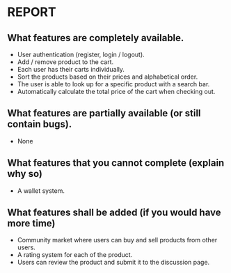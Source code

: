 # REPORT

## What features are completely available.
- User authentication (register, login / logout).
- Add / remove product to the cart.
- Each user has their carts individually.
- Sort the products based on their prices and alphabetical order.
- The user is able to look up for a specific product with a search bar.
- Automatically calculate the total price of the cart when checking out. 

## What features are partially available (or still contain bugs).
- None
## What features that you cannot complete (explain why so)
- A wallet system.
## What features shall be added (if you would have more time)
- Community market where users can buy and sell products from other users.
- A rating system for each of the product.
- Users can review the product and submit it to the discussion page. 